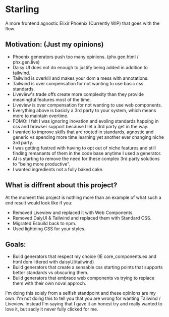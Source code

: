 # Starling

A more frontend agnostic Elixir Phoenix (Currently WIP) that goes with the flow.

## Motivation: (Just my opinions)

* Phoenix generators push too many opinions. (phx.gen.html / phx.gen.live)
* Daisy UI does not do enough to justify being added in addition to tailwind.
* Tailwind is overkill and makes your dom a mess with annotations.
* Tailwind is over compensation for not wanting to use basic css standards.
* Liveview's trade offs create more complexity than they provide meaningful features most of the time.
* Liveview is over compensation for not wanting to use web components.
* Everything above is basicly a 3rd party to your system, which means more to maintain overtime.
* FOMO: I felt I was ignoring inovation and evoling standards happing in css and browser support because I let a 3rd party get in the way.
* I wanted to improve skills that are rooted in standards, agnostic and generic vs spending more time learning yet another ever changing niche 3rd party.
* I was getting fustred with having to opt out of niche features and still finding remanants of them in the code base anytime I used a generator.
* AI is starting to remove the need for these complex 3rd party solutions to "being more productive".
* I wanted ingredients not a fully baked cake.

## What is diffrent about this project?

At the moment this project is nothing more than an example of what such a end result would look like if you:

* Removed Liveview and replaced it with Web Components.
* Removed DaiyUI & Tailwind and replaced them with Standard CSS.
* Migrated Esbuild back to npm.
* Used lightning CSS for your styles.

## Goals:

* Build generators that respect my choice (IE core_components.ex and html dom littered with daisyUI/tailwind)
* Build generators that create a sensable css starting points that supports better standards vs obscuring them.
* Build generators that embrace web components vs trying to replace them with their own noval approch.

I'm doing this solely from a selfish standpoint and these opinions are my own.
I'm not doing this to tell you that you are wrong for wanting Tailwind / Liveview.
Instead I'm saying that I gave it an honest try and really wanted to love it, but sadly it never fully clicked for me.
